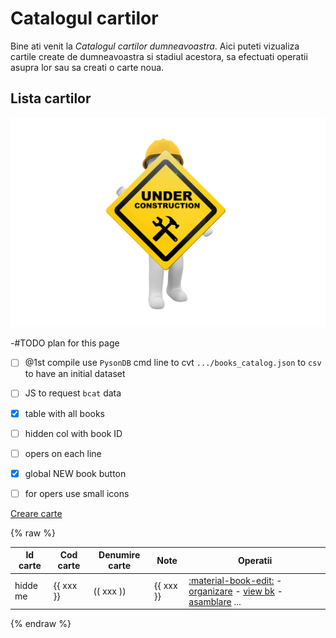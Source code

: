 <!-- #NOTE

    * page dedicated for books catalog

    * for Jinja fields processable @ server-side use `{% raw %} ... {% endraw %}` construction to remain in resulted HTML afer 1st compilation with mkdocs

 -->


# Catalogul cartilor

Bine ati venit la *Catalogul cartilor dumneavoastra*. Aici puteti vizualiza cartile create de dumneavoastra si stadiul acestora, sa efectuati operatii asupra lor sau sa creati o carte noua.




## Lista cartilor

![wip page](../pictures/under_maintenance.png) <!--#FIXME drop me when finish -->

-#TODO plan for this page

* [ ] @1st compile use `PysonDB` cmd line to cvt `.../books_catalog.json` to `csv` to have an initial dataset
* [ ] JS to request `bcat` data
* [x] table with all books
* [ ] hidden col with book ID
* [ ] opers on each line
* [x] global NEW book button
* [ ] for opers use small icons





[Creare carte](newb/)

<!--                #TODO ---(Pyodide code)---
                        * here code to execute Pyodide code before render table
                        * should books catalog data set in table

```pyodide
import micropip

print("Installing cowsay...")
await micropip.install("cowsay")
print("done!")
```
                     #TODO ---(EOF Pyodide code) -->


{% raw %}

| Id carte | Cod carte | Denumire carte | Note       | Operatii |
| -------- | --------- | -------------- | ---------- | ------- |
| hidde me | {{ xxx }} | (( xxx ))      | {{ xxx }} | [:material-book-edit:](edtb/) - [organizare](orgm/) - [view bk](prvb/) - [asamblare](dplb/) ... |

{% endraw %}



